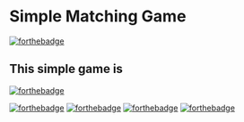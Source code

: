 # Simple Matching Game

[![forthebadge](https://forthebadge.com/images/badges/made-with-javascript.svg)](https://forthebadge.com)

## This simple game is 
[![forthebadge](https://forthebadge.com/images/badges/check-it-out.svg)](https://forthebadge.com)



[![forthebadge](https://forthebadge.com/images/badges/validated-html5.svg)](https://forthebadge.com)
[![forthebadge](https://forthebadge.com/images/badges/uses-js.svg)](https://forthebadge.com)
[![forthebadge](https://forthebadge.com/images/badges/uses-css.svg)](https://forthebadge.com)
[![forthebadge](https://forthebadge.com/images/badges/uses-html.svg)](https://forthebadge.com)
